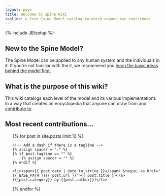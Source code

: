 ```yaml
---
layout: page
title: Welcome to Spine Wiki
tagline: a free Spine Model catalog to which anyone can contribute
---
```

{% include JB/setup %}

## New to the Spine Model?
The Spine Model can be applied to any human system and the individuals in it. If you're not familiar with the it, we recommend you [learn the basic ideas behind the model first](http://spinemodel.info).

## What is the purpose of this wiki?
This wiki catalogs each level of the model and its various implementations in a way that creates an encyclopedia that anyone can draw from and [contribute to](https://github.com/SpineModel/spinemodel.github.io).

## Most recent contributions...
<ul class="posts">
  {% for post in site.posts limit:10 %}
    
    <!-- Add a dash if there is a tagline -->
    {% assign spacer = "-" %}
    {% if post.tagline == "" %}
        {% assign spacer = "" %}
    {% endif %}
    
    <li><span>{{ post.date | date_to_string }}</span> &raquo; <a href="{{ BASE_PATH }}{{ post.url }}">{{ post.title }}</a> ({{post.category}} by {{post.author}})</li>
  
  {% endfor %}
</ul>

<br>
<br>
<br>
<br>

